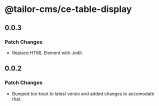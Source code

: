 # @tailor-cms/ce-table-display

## 0.0.3

### Patch Changes

- Replace HTML Element with Jodit.

## 0.0.2

### Patch Changes

- Bumped tce-boot to latest versio and added changes to accomodate that.
